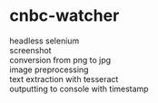 # cnbc-watcher
headless selenium <br>
screenshot <br>
conversion from png to jpg <br>
image preprocessing <br>
text extraction with tesseract <br>
outputting to console with timestamp <br>
